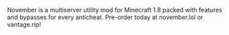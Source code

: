 November is a multiserver utility mod for Minecraft 1.8 packed with features and bypasses for every anticheat. Pre-order today at november.lol or vantage.rip!

